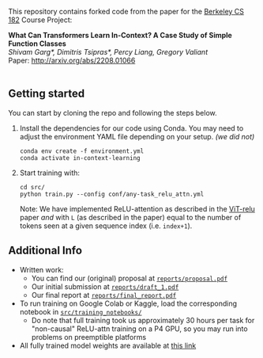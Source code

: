 This repository contains forked code from the paper for the [Berkeley CS 182](https://inst.eecs.berkeley.edu/~cs182/fa23/) Course Project:

**What Can Transformers Learn In-Context? A Case Study of Simple Function Classes** <br>
*Shivam Garg\*, Dimitris Tsipras\*, Percy Liang, Gregory Valiant* <br>
Paper: http://arxiv.org/abs/2208.01066 <br><br>


## Getting started
You can start by cloning the repo and following the steps below.

1. Install the dependencies for our code using Conda. You may need to adjust the environment YAML file depending on your setup. *(we did not)*

    ```
    conda env create -f environment.yml
    conda activate in-context-learning
    ```

2. Start training with:

    ```
    cd src/
    python train.py --config conf/any-task_relu_attn.yml
    ```
    Note: We have implemented ReLU-attention as described in the [ViT-relu](https://arxiv.org/pdf/2309.08586.pdf) paper *and* with `L` (as described in the paper) equal to the number of tokens seen at a given sequence index (i.e. `index+1`).

## Additional Info

- Written work:
    - You can find our (original) proposal at [`reports/proposal.pdf`](https://github.com/nelson-lojo/in-context-learning/blob/main/reports/proposal.pdf) 
    - Our initial submission at [`reports/draft_1.pdf`](https://github.com/nelson-lojo/in-context-learning/blob/main/reports/proposal.pdf)
    - Our final report at [`reports/final_report.pdf`](https://github.com/nelson-lojo/in-context-learning/blob/main/reports/final_report.pdf)
- To run training on Google Colab or Kaggle, load the corresponding notebook in [`src/training_notebooks/`](https://github.com/nelson-lojo/in-context-learning/blob/main/src/training_notebooks/)
    - Do note that full training took us approximately 30 hours per task for "non-causal" ReLU-attn training on a P4 GPU, so you may run into problems on preemptible platforms
- All fully trained model weights are available at [this link](https://drive.google.com/file/d/1i40FeNi5K0UzOH7I5wp32vBKCELSc8PD/view?usp=sharing)
